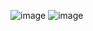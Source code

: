 ![image](https://github.com/user-attachments/assets/06f7bc60-e578-4fa2-8ce8-299454a9175c)
![image](https://github.com/user-attachments/assets/81aa69de-304e-4d3b-97d1-d279f9e73b9b)
